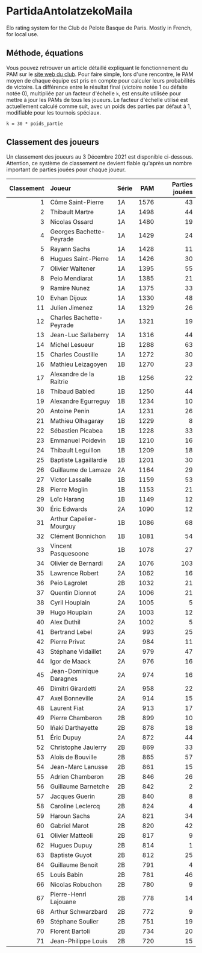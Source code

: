 # PartidaAntolatzekoMaila
Elo rating system for the Club de Pelote Basque de Paris. Mostly in French, for local use.

## Méthode, équations
Vous pouvez retrouver un article détaillé expliquant le fonctionnement du PAM sur le [site web du club](https://www.trinquetdelacavalerie.fr/post/comment-marche-le-classement-des-joueurs). Pour faire simple, lors d'une rencontre, le PAM moyen de chaque équipe est pris en compte pour calculer leurs probabilités de victoire. La différence entre le résultat final (victoire notée 1 ou défaite notée 0), multipliée par un facteur d'échelle `k`, est ensuite utilisée pour mettre à jour les PAMs de tous les joueurs. Le facteur d'échelle utilisé est actuellement calculé comme suit, avec un poids des parties par défaut à 1, modifiable pour les tournois spéciaux.

```
k = 30 * poids_partie
```

## Classement des joueurs
Un classement des joueurs au 3 Décembre 2021 est disponible ci-dessous. Attention, ce système de classement ne devient fiable qu'après un nombre important de parties jouées pour chaque joueur.

|   Classement | Joueur                   | Série   |   PAM |   Parties jouées |
|-------------:|:-------------------------|:--------|------:|-----------------:|
|            1 | Côme Saint-Pierre        | 1A      |  1576 |               43 |
|            2 | Thibault Martre          | 1A      |  1498 |               44 |
|            3 | Nicolas Ossard           | 1A      |  1480 |               19 |
|            4 | Georges Bachette-Peyrade | 1A      |  1429 |               24 |
|            5 | Rayann Sachs             | 1A      |  1428 |               11 |
|            6 | Hugues Saint-Pierre      | 1A      |  1426 |               30 |
|            7 | Olivier Waltener         | 1A      |  1395 |               55 |
|            8 | Peio Mendiarat           | 1A      |  1385 |               21 |
|            9 | Ramire Nunez             | 1A      |  1375 |               33 |
|           10 | Evhan Dijoux             | 1A      |  1330 |               48 |
|           11 | Julien Jimenez           | 1A      |  1329 |               26 |
|           12 | Charles Bachette-Peyrade | 1A      |  1321 |               19 |
|           13 | Jean-Luc Sallaberry      | 1A      |  1316 |               44 |
|           14 | Michel Lesueur           | 1B      |  1288 |               63 |
|           15 | Charles Coustille        | 1A      |  1272 |               30 |
|           16 | Mathieu Leizagoyen       | 1B      |  1270 |               23 |
|           17 | Alexandre de la Raitrie  | 1B      |  1256 |               22 |
|           18 | Thibaud Babled           | 1B      |  1250 |               44 |
|           19 | Alexandre Egurreguy      | 1B      |  1234 |               10 |
|           20 | Antoine Penin            | 1A      |  1231 |               26 |
|           21 | Mathieu Olhagaray        | 1B      |  1229 |                8 |
|           22 | Sébastien Picabea        | 1B      |  1228 |               33 |
|           23 | Emmanuel Poidevin        | 1B      |  1210 |               16 |
|           24 | Thibault Leguillon       | 1B      |  1209 |               18 |
|           25 | Baptiste Lagaillardie    | 1B      |  1201 |               30 |
|           26 | Guillaume de Lamaze      | 2A      |  1164 |               29 |
|           27 | Victor Lassalle          | 1B      |  1159 |               53 |
|           28 | Pierre Meglin            | 1B      |  1153 |               21 |
|           29 | Loïc Harang              | 1B      |  1149 |               12 |
|           30 | Éric Edwards             | 2A      |  1090 |               12 |
|           31 | Arthur Capelier-Mourguy  | 1B      |  1086 |               68 |
|           32 | Clément Bonnichon        | 1B      |  1081 |               54 |
|           33 | Vincent Pasquesoone      | 1B      |  1078 |               27 |
|           34 | Olivier de Bernardi      | 2A      |  1076 |              103 |
|           35 | Lawrence Robert          | 2A      |  1062 |               16 |
|           36 | Peio Lagrolet            | 2B      |  1032 |               21 |
|           37 | Quentin Dionnot          | 2A      |  1006 |               21 |
|           38 | Cyril Houplain           | 2A      |  1005 |                5 |
|           39 | Hugo Houplain            | 2A      |  1003 |               12 |
|           40 | Alex Duthil              | 2A      |  1002 |                5 |
|           41 | Bertrand Lebel           | 2A      |   993 |               25 |
|           42 | Pierre Privat            | 2A      |   984 |               11 |
|           43 | Stéphane Vidaillet       | 2A      |   979 |               47 |
|           44 | Igor de Maack            | 2A      |   976 |               16 |
|           45 | Jean-Dominique Daragnes  | 2A      |   974 |               16 |
|           46 | Dimitri Girardetti       | 2A      |   958 |               22 |
|           47 | Axel Bonneville          | 2A      |   914 |               15 |
|           48 | Laurent Fiat             | 2A      |   913 |               17 |
|           49 | Pierre Chamberon         | 2B      |   899 |               10 |
|           50 | Iñaki Darthayette        | 2B      |   878 |               18 |
|           51 | Éric Dupuy               | 2A      |   872 |               44 |
|           52 | Christophe Jaulerry      | 2B      |   869 |               33 |
|           53 | Aloïs de Bouville        | 2B      |   865 |               57 |
|           54 | Jean-Marc Lanusse        | 2B      |   861 |               15 |
|           55 | Adrien Chamberon         | 2B      |   846 |               26 |
|           56 | Guillaume Barnetche      | 2B      |   842 |                2 |
|           57 | Jacques Guerin           | 2B      |   840 |                8 |
|           58 | Caroline Leclercq        | 2B      |   824 |                4 |
|           59 | Haroun Sachs             | 2A      |   821 |               34 |
|           60 | Gabriel Marot            | 2B      |   820 |               42 |
|           61 | Olivier Matteoli         | 2B      |   817 |                9 |
|           62 | Hugues Dupuy             | 2B      |   814 |                1 |
|           63 | Baptiste Guyot           | 2B      |   812 |               25 |
|           64 | Guillaume Benoit         | 2B      |   791 |                4 |
|           65 | Louis Babin              | 2B      |   781 |               46 |
|           66 | Nicolas Robuchon         | 2B      |   780 |                9 |
|           67 | Pierre-Henri Lajouane    | 2B      |   778 |               14 |
|           68 | Arthur Schwarzbard       | 2B      |   772 |                9 |
|           69 | Stéphane Soulier         | 2B      |   751 |               19 |
|           70 | Florent Bartoli          | 2B      |   734 |               20 |
|           71 | Jean-Philippe Louis      | 2B      |   720 |               15 |
